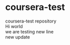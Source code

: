 # coursera-test
coursera-test repository  <br />
Hi world <br />
we are testing new line <br />
new update <br />


